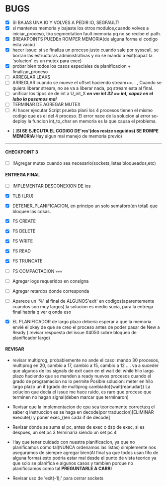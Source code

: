 # BUGS #
- [x] SI BAJAS UNA IO Y VOLVES A PEDIR IO, SEGFAULT!
- [x] si mantenes memoría y bajaste los otros modulos,cuando volves a iniciar_proceso, tira segmentation fault memoria pq no se recibe el path.
- [x] BREAKPOINTS PUEDEn ROMPER MEMORIA(de alguna forma el codigo esta vacio)
- [x] hacer issue: si se finaliza un proceso justo cuando sale por sysscall, se borran las estructuras administrativas y no se mando a exit(capaz la 'solucion' es un mutex para exec)
- [x] probar  bien todos los casos especiales de planificacion + finalizar_proceso
- [ ] ARREGLAR LEAKS
- [ ] ARREGLAR cuando se mueve el offset haciendo stream+=... , Cuando se quiera liberar stream, no se va a liberar nada, pq stream esta al final.
- [ ] unificar los tipos de  de int a U_int_X ***en vm int 32 == int, capaz en el labo la pasamos mal***
- [ ] TERMINAR DE AGREGAR MUTEX
- [ ] Al hacer ejecutar Script prueba plani los 4 procesos tienen el mismo codigo que es el del 4 proceso. El error nace de la solucion al error so-deploy la funcion int_to_char en memoria es la que causa el problema.
- [ ]**SI SE EJECUTA EL CODIGO DE'res'(dos resize seguidos) SE ROMPE MEMORIA**(Hay algun mal manejo de memoria previo)
____
#### CHECKPOINT 3 #######
- [ ] !!Agregar mutex cuando sea necesario(sockets,listas bloqueados,etc)

#### ENTREGA FINAL #######
- [ ] IMPLEMENTAR DESCONEXION DE ios
- [x] TLB (LRU)
- [x] DETENER_PLANIFICACION, en principo un solo semaforo(en total) que bloquee las cosas.
- [X] FS CREATE
- [X] FS DELETE
- [x] FS WRITE
- [x] FS READ
- [x] FS TRUNCATE
- [ ] FS COMPACTACION 💀💀💀
- [ ] Agregar logs requeridos en consigna
- [ ] Agregar retardos donde corresponda
- [ ] Aparece un '%' al final de ALGUNOS'exit' en codigos(aparentemente cuandos son muy largos).la solucion es medio sucia, para la entrega final habría q ver q onda eso
- [x] EL PLANIFICADOR de largo plazo debería esperar a que la memoria envié el okey de que se creo el proceso antes de poder pasar de New a Ready ( revisar respuesta del issue #4050 sobre bloqueo de planificador largo)


#### REVISAR #####
* revisar multiprog, probablemente no ande el caso:
mando 30 procesos, multiprog en 20, cambio a 17, cambio a 15, cambio a 12 ....
va  a suceder que algunos de los signals de exit caen en el wait del while hilo largo plazo haciendo que se manden a ready nuevos procesos cuando el grado de programacion no lo permite
Posible solucion: meter en hilo largo plazo un if (grado de multiprog cambiado){wait(reanudar)}
La solucion que decía el issue me hace ruido, es raro que proceso que terminen no hagan signal(deben marcar que terminaron)

* Revisar que la implementacion de cpu sea teoricamente correcta:q el saber q instruccion es se haga en decode(por traduccion)[ELIMINAR execute() y poner exec_()en cada if de decode]

* Revisar donde se suma el pc, antes de exec o dsp  de exec, si es despues, un set pc 3 terminaría siendo un set pc 4

* Hay que tener cuidado con nuestra planificacion, ya que no planificamos como tal(NUNCA ordenamos las listas) simplemente nos aseguramos de siempre agregar bien(Al final ya que todos usan fifo de alguna forma) esto podria estar mal desde el punto de vista teorico ya que solo se planifica e algunos casos y tambien porque no planificcamos como tal **PREGUNTARLE A CARRI**

* Revisar uso de 'exit(-1);' para cerrar sockets 
 


 
